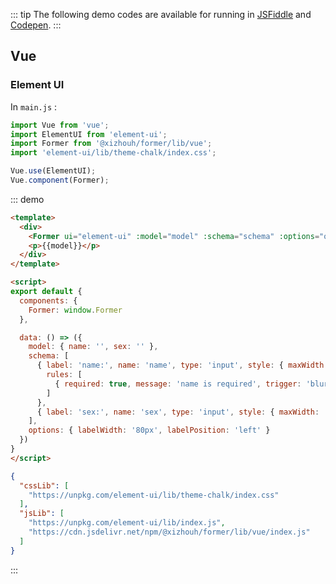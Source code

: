 ::: tip
The following demo codes are available for running in [JSFiddle][JSFiddle] and [Codepen][Codepen].
:::

## Vue

### Element UI

In `main.js` :

```js
import Vue from 'vue';
import ElementUI from 'element-ui';
import Former from '@xizhouh/former/lib/vue';
import 'element-ui/lib/theme-chalk/index.css';

Vue.use(ElementUI);
Vue.component(Former);
```

::: demo
```html
<template>
  <div>
    <Former ui="element-ui" :model="model" :schema="schema" :options="options"></Former>
    <p>{{model}}</p>
  </div>
</template>

<script>
export default {
  components: {
    Former: window.Former
  },

  data: () => ({
    model: { name: '', sex: '' },
    schema: [
      { label: 'name:', name: 'name', type: 'input', style: { maxWidth: '350px', width: '100%' },
        rules: [
          { required: true, message: 'name is required', trigger: 'blur' }
        ]
      },
      { label: 'sex:', name: 'sex', type: 'input', style: { maxWidth: '350px', width: '100%' } }
    ],
    options: { labelWidth: '80px', labelPosition: 'left' }
  })
}
</script>
```
```json
{
  "cssLib": [
    "https://unpkg.com/element-ui/lib/theme-chalk/index.css"
  ],
  "jsLib": [
    "https://unpkg.com/element-ui/lib/index.js",
    "https://cdn.jsdelivr.net/npm/@xizhouh/former/lib/vue/index.js"
  ]
}
```
:::

[JSFiddle]: https://jsfiddle.net
[Codepen]: https://codepen.io
